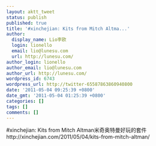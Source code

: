 ```yaml
---
layout: aktt_tweet
status: publish
published: true
title: '#xinchejian: Kits from Mitch Altma...'
author:
  display_name: Lio李欧
  login: lionello
  email: lio@lunesu.com
  url: http://lunesu.com/
author_login: lionello
author_email: lio@lunesu.com
author_url: http://lunesu.com/
wordpress_id: 6743
wordpress_url: http://twitter-65587863860940800
date: '2011-05-04 09:25:39 +0800'
date_gmt: '2011-05-04 01:25:39 +0800'
categories: []
tags: []
comments: []
---
```

<p>#xinchejian: <!--:en-->Kits from Mitch Altman<!--:--><!--:zh-->米奇奥特曼好玩的套件<!--:--> http://xinchejian.com/2011/05/04/kits-from-mitch-altman/</p>
